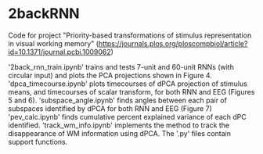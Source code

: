 # 2backRNN
Code for project "Priority-based transformations of stimulus representation in visual working memory"
(https://journals.plos.org/ploscompbiol/article?id=10.1371/journal.pcbi.1009062)

'2back_rnn_train.ipynb' trains and tests 7-unit and 60-unit RNNs (with circular input) and plots the PCA projections shown in Figure 4.
'dpca_timecourse.ipynb' plots timecourses of dPCA projection of stimulus means, and timecourses of scalar transform, for both RNN and EEG (Figures 5 and 6).
'subspace_angle.ipynb' finds angles between each pair of subspaces identified by dPCA for both RNN and EEG (Figure 7)
'pev_calc.ipynb' finds cumulative percent explained variance of each dPC identified.
'track_wm_info.ipynb' implements the method to track the disappearance of WM information using dPCA.
The '.py' files contain support functions.
